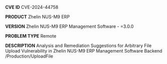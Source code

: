 **CVE ID**
CVE-2024-44758

**PRODUCT**
Zhelin NUS-M9 ERP 

**VERSION**
Zhelin NUS-M9 ERP Management Software - =3.0.0

**PROBLEM TYPE**
Remote

**DESCRIPTION**
Analysis and Remediation Suggestions for Arbitrary File Upload Vulnerability in Zhelin NUS-M9 ERP Management Software Backend /Production/UploadFile